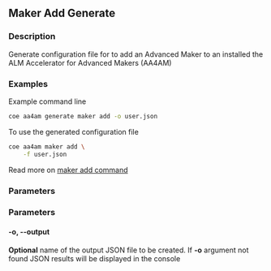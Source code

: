 ## Maker Add Generate

### Description

Generate configuration file for to add an Advanced Maker to an installed the ALM Accelerator for Advanced Makers (AA4AM)

### Examples

Example command line

```bash
coe aa4am generate maker add -o user.json
```

To use the generated configuration file

```bash
coe aa4am maker add \
    -f user.json
```

Read more on [maker add command](../../maker/add.md)

### Parameters

### Parameters

#### -o, --output

**Optional** name of the output JSON file to be created. If **-o** argument not found JSON results will be displayed in the console